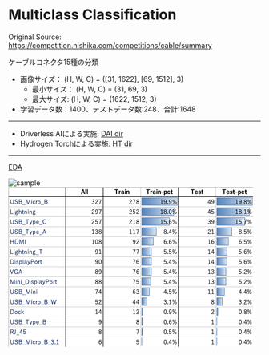 # Multiclass Classification

Original Source: https://competition.nishika.com/competitions/cable/summary
  
ケーブルコネクタ15種の分類
 - 画像サイズ： (H, W, C) = ([31, 1622], [69, 1512], 3)
   - 最小サイズ： (H, W, C) = (31, 69, 3)
   - 最大サイズ: (H, W, C) = (1622, 1512, 3)
 - 学習データ数：1400、テストデータ数:248、合計:1648
  
***

 - Driverless AIによる実施: [DAI dir](./DAI)
 - Hydrogen Torchによる実施: [HT dir](./HT)

***

[EDA](./EDA.ipynb)  
  
  
<img src="./sample_imgs.png" alt="sample">

<img src="./class_distribution.png" alt="classes">
